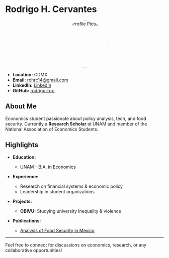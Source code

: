 # Rodrigo H. Cervantes

<!-- Centered Image -->
<p align="center">
  <img src="https://boroktimes.com/storage/2023/07/channels4_profile-1200x1200.jpeg" alt="Profile Picture" width="150" height="150" style="border-radius: 50%;">
</p>

- **Location:** CDMX  
- **Email:** rohrc14@gmail.com  
- **LinkedIn:** [LinkedIn](https://www.linkedin.com/in/rodrigo-h-cervantes-9110b22ab/)  
- **GitHub:** [rodrigo-h-c](https://github.com/rodrigo-hc)

## About Me
Economics student passionate about policy analysis, tech, and food security. Currently a **Research Scholar** at UNAM and member of the National Association of Economics Students.

## Highlights

- **Education:**  
  - UNAM - B.A. in Economics

- **Experience:**  
  - Research on financial systems & economic policy  
  - Leadership in student organizations

- **Projects:**  
  - **OBIVU:** Studying university inequality & violence

- **Publications:**  
  - [Analysis of Food Security in Mexico](https://bfaf4910-9cef-4d70-85f1-a6a2fcf2589c.filesusr.com/ugd/dc26c4_7236d38a85dd412a9072a378fd866a63.pdf)

---

Feel free to connect for discussions on economics, research, or any collaborative opportunities!
